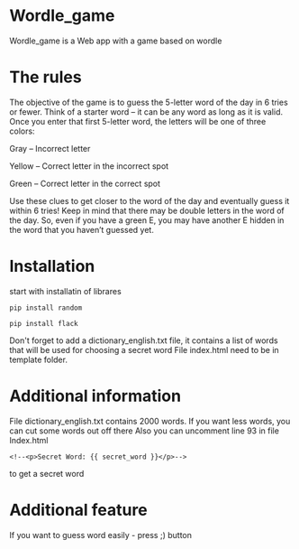 # Wordle_game
Wordle_game is a Web app with a game based on wordle 
# The rules
The objective of the game is to guess the 5-letter word of the day in 6 tries or fewer. Think of a starter word – it can be any word as long as it is valid. Once you enter that first 5-letter word, the letters will be one of three colors:

Gray – Incorrect letter

Yellow – Correct letter in the incorrect spot

Green – Correct letter in the correct spot

Use these clues to get closer to the word of the day and eventually guess it within 6 tries! Keep in mind that there may be double letters in the word of the day. So, even if you have a green E, you may have another E hidden in the word that you haven’t guessed yet.
# Installation
start with installatin of librares 
```
pip install random

pip install flack
```
Don't forget to add a dictionary_english.txt file, it contains a list of words that will be used for choosing a secret word
File index.html need to be in template folder.
# Additional information 
File dictionary_english.txt contains 2000 words.
If you want less words, you can cut some words out off there
Also you can uncomment line 93 in file Index.html 
```
<!--<p>Secret Word: {{ secret_word }}</p>-->
```
to get a secret word

# Additional feature
If you want to guess word easily - press ;) button
